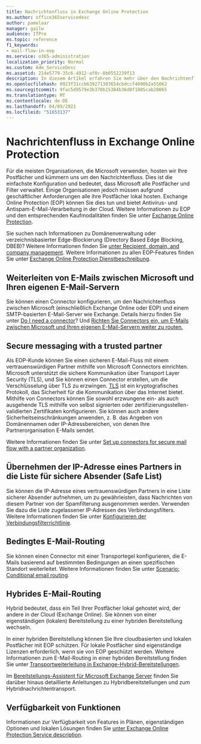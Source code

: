 ```yaml
---
title: Nachrichtenfluss in Exchange Online Protection
ms.author: office365servicedesc
author: pamelaar
manager: gailw
audience: ITPro
ms.topic: reference
f1_keywords:
- mail-flow-in-eop
ms.service: o365-administration
localization_priority: Normal
ms.custom: Adm_ServiceDesc
ms.assetid: 214e5779-35c6-4912-af0c-8b0552239f13
description: In diesem Artikel erfahren Sie mehr über den Nachrichtenfluss in Microsoft Exchange Online Protection (EOP).
ms.openlocfilehash: 0923f31ccb639271303654cbdccf4890b2a55062
ms.sourcegitcommit: 9fac5d9579e3b370b15384b36d0f1805cab20065
ms.translationtype: MT
ms.contentlocale: de-DE
ms.lasthandoff: 04/09/2021
ms.locfileid: "51653137"
---
```

# <a name="mail-flow-in-exchange-online-protection"></a>Nachrichtenfluss in Exchange Online Protection

Für die meisten Organisationen, die Microsoft verwenden, hosten wir Ihre Postfächer und kümmern uns um den Nachrichtenfluss. Dies ist die einfachste Konfiguration und bedeutet, dass Microsoft alle Postfächer und Filter verwaltet. Einige Organisationen jedoch müssen aufgrund geschäftlicher Anforderungen alle ihre Postfächer lokal hosten. Exchange Online Protection (EOP) können Sie dies tun und bietet Antivirus- und Antispam-E-Mail-Verarbeitung in der Cloud. Weitere Informationen zu EOP und den entsprechenden Kaufmodalitäten finden Sie unter [Exchange Online Protection](https://products.office.com/exchange/exchange-email-security-spam-protection).
  
Sie suchen nach Informationen zu Domänenverwaltung oder verzeichnisbasierter Edge-Blockierung (Directory Based Edge Blocking, DBEB)? Weitere Informationen finden Sie [unter Recipient, domain, and company management](recipient-domain-and-company-management.md). Weitere Informationen zu allen EOP-Features finden Sie unter [Exchange Online Protection Dienstbeschreibung](exchange-online-protection-service-description.md).
  
## <a name="routing-email-between-microsoft-and-your-own-email-servers"></a>Weiterleiten von E-Mails zwischen Microsoft und Ihren eigenen E-Mail-Servern

Sie können einen Connector konfigurieren, um den Nachrichtenfluss zwischen Microsoft (einschließlich Exchange Online oder EOP) und einem SMTP-basierten E-Mail-Server wie Exchange. Details hierzu finden Sie unter [Do I need a connector](/exchange/mail-flow-best-practices/use-connectors-to-configure-mail-flow/do-i-need-to-create-a-connector)? Und [Richten Sie Connectors ein, um E-Mails zwischen Microsoft und Ihren eigenen E-Mail-Servern weiter zu routen.](/exchange/mail-flow-best-practices/use-connectors-to-configure-mail-flow/set-up-connectors-to-route-mail)
  
## <a name="secure-messaging-with-a-trusted-partner"></a>Secure messaging with a trusted partner

Als EOP-Kunde können Sie einen sicheren E-Mail-Fluss mit einem vertrauenswürdigen Partner mithilfe von Microsoft Connectors einrichten. Microsoft unterstützt die sichere Kommunikation über Transport Layer Security (TLS), und Sie können einen Connector erstellen, um die Verschlüsselung über TLS zu erzwingen. [TLS](/microsoft-365/compliance/exchange-online-uses-tls-to-secure-email-connections) ist ein kryptografisches Protokoll, das Sicherheit für die Kommunikation über das Internet bietet. Mithilfe von Connectors können Sie sowohl erzwungene ein- als auch ausgehende TLS mithilfe von selbst signierten oder zertifizierungsstellen-validierten Zertifikaten konfigurieren. Sie können auch andere Sicherheitseinschränkungen anwenden, z. B. das Angeben von Domänennamen oder IP-Adressbereichen, von denen Ihre Partnerorganisation E-Mails sendet. 
  
Weitere Informationen finden Sie unter [Set up connectors for secure mail flow with a partner organization](/exchange/mail-flow-best-practices/use-connectors-to-configure-mail-flow/set-up-connectors-for-secure-mail-flow-with-a-partner).
  
## <a name="safe-listing-a-partners-ip-address"></a>Übernehmen der IP-Adresse eines Partners in die Liste für sichere Absender (Safe List)

Sie können die IP-Adresse eines vertrauenswürdigen Partners in eine Liste sicherer Absender aufnehmen, um zu gewährleisten, dass Nachrichten von diesem Partner von der Spamfilterung ausgenommen werden. Verwenden Sie dazu die Liste zugelassener IP-Adressen des Verbindungsfilters. Weitere Informationen finden Sie unter [Konfigurieren der Verbindungsfilterrichtlinie](/microsoft-365/security/office-365-security/configure-the-connection-filter-policy).
  
## <a name="conditional-mail-routing"></a>Bedingtes E-Mail-Routing

Sie können einen Connector mit einer Transportegel konfigurieren, die E-Mails basierend auf bestimmten Bedingungen an einen spezifischen Standort weiterleitet. Weitere Informationen finden Sie unter [Scenario: Conditional email routing](/exchange/mail-flow-best-practices/use-connectors-to-configure-mail-flow/conditional-mail-routing).
  
## <a name="hybrid-mail-routing"></a>Hybrides E-Mail-Routing

Hybrid bedeutet, dass ein Teil Ihrer Postfächer lokal gehostet wird, der andere in der Cloud (Exchange Online). Sie können von einer eigenständigen (lokalen) Bereitstellung zu einer hybriden Bereitstellung wechseln.
  
In einer hybriden Bereitstellung können Sie Ihre cloudbasierten und lokalen Postfächer mit EOP schützen. Für lokale Postfächer sind eigenständige Lizenzen erforderlich, wenn sie von EOP geschützt werden. Weitere Informationen zum E-Mail-Routing in einer hybriden Bereitstellung finden Sie unter [Transportweiterleitung in Exchange-Hybrid-Bereitstellungen](/exchange/transport-routing).
  
Im [Bereitstellungs-Assistent für Microsoft Exchange Server](/exchange/exchange-deployment-assistant) finden Sie darüber hinaus detaillierte Anleitungen zu Hybridbereitstellungen und zum Hybridnachrichtentransport. 
  
## <a name="feature-availability"></a>Verfügbarkeit von Funktionen

Informationen zur Verfügbarkeit von Features in Plänen, eigenständigen Optionen und lokalen Lösungen finden Sie [unter Exchange Online Protection Service description](exchange-online-protection-service-description.md).